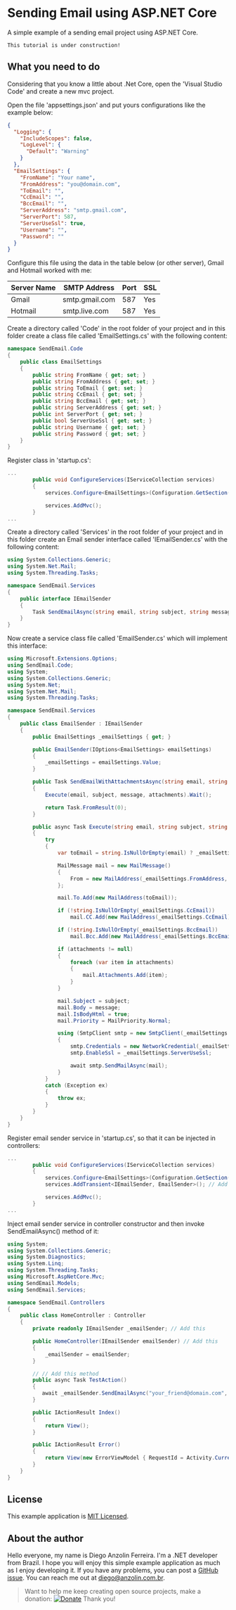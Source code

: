 # Sending Email using ASP.NET Core
A simple example of a sending email project using ASP.NET Core.

```
This tutorial is under construction!
```


What you need to do
-------------------

Considering that you know a little about .Net Core, open the 'Visual Studio Code' and create a new mvc project.

Open the file 'appsettings.json' and put yours configurations like the example below:

```json
{
  "Logging": {
    "IncludeScopes": false,
    "LogLevel": {
      "Default": "Warning"
    }
  },
  "EmailSettings": {
    "FromName": "Your name",
    "FromAddress": "you@domain.com",
    "ToEmail": "",
    "CcEmail": "",
    "BccEmail": "",
    "ServerAddress": "smtp.gmail.com",
    "ServerPort": 587,
    "ServerUseSsl": true,
    "Username": "",
    "Password": ""
  }
}
```

Configure this file using the data in the table below (or other server), Gmail and Hotmail worked with me:

| Server Name  | SMTP Address | Port  | SSL |
| ------------- | ------------- | ------------- | ------------- |
| Gmail | smtp.gmail.com | 587 | Yes |
| Hotmail | smtp.live.com | 587 | Yes |


Create a directory called 'Code' in the root folder of your project and in this folder create a class file called 'EmailSettings.cs' with the following content:

```csharp
namespace SendEmail.Code
{
    public class EmailSettings
    {
        public string FromName { get; set; }
        public string FromAddress { get; set; }
        public string ToEmail { get; set; }
        public string CcEmail { get; set; }
        public string BccEmail { get; set; }
        public string ServerAddress { get; set; }
        public int ServerPort { get; set; }
        public bool ServerUseSsl { get; set; }
        public string Username { get; set; }
        public string Password { get; set; }
    }
}
```

Register class in 'startup.cs':

```csharp
...
        public void ConfigureServices(IServiceCollection services)
        {
            services.Configure<EmailSettings>(Configuration.GetSection("EmailSettings")); // Add this line

            services.AddMvc();
        }
...
```

Create a directory called 'Services' in the root folder of your project and in this folder create an Email sender interface called 'IEmailSender.cs' with the following content:

```csharp
using System.Collections.Generic;
using System.Net.Mail;
using System.Threading.Tasks;

namespace SendEmail.Services
{
    public interface IEmailSender
    {
        Task SendEmailAsync(string email, string subject, string message, List<Attachment> attachments);
    }
}
```

Now create a service class file called 'EmailSender.cs' which will implement this interface:

```csharp
using Microsoft.Extensions.Options;
using SendEmail.Code;
using System;
using System.Collections.Generic;
using System.Net;
using System.Net.Mail;
using System.Threading.Tasks;

namespace SendEmail.Services
{
    public class EmailSender : IEmailSender
    {
        public EmailSettings _emailSettings { get; }

        public EmailSender(IOptions<EmailSettings> emailSettings)
        {
            _emailSettings = emailSettings.Value;
        }

        public Task SendEmailWithAttachmentsAsync(string email, string subject, string message, List<Attachment> attachments)
        {
            Execute(email, subject, message, attachments).Wait();

            return Task.FromResult(0);
        }

        public async Task Execute(string email, string subject, string message, List<Attachment> attachments)
        {
            try
            {
                var toEmail = string.IsNullOrEmpty(email) ? _emailSettings.ToEmail : email;

                MailMessage mail = new MailMessage()
                {
                    From = new MailAddress(_emailSettings.FromAddress, _emailSettings.FromName)
                };

                mail.To.Add(new MailAddress(toEmail));

                if (!string.IsNullOrEmpty(_emailSettings.CcEmail))
                    mail.CC.Add(new MailAddress(_emailSettings.CcEmail));

                if (!string.IsNullOrEmpty(_emailSettings.BccEmail))
                    mail.Bcc.Add(new MailAddress(_emailSettings.BccEmail));

                if (attachments != null)
                {
                    foreach (var item in attachments)
                    {
                        mail.Attachments.Add(item);
                    }
                }

                mail.Subject = subject;
                mail.Body = message;
                mail.IsBodyHtml = true;
                mail.Priority = MailPriority.Normal;

                using (SmtpClient smtp = new SmtpClient(_emailSettings.ServerAddress, _emailSettings.ServerPort))
                {
                    smtp.Credentials = new NetworkCredential(_emailSettings.Username, _emailSettings.Password);
                    smtp.EnableSsl = _emailSettings.ServerUseSsl;

                    await smtp.SendMailAsync(mail);
                }
            }
            catch (Exception ex)
            {
                throw ex;
            }
        }
    }
}
```

Register email sender service in 'startup.cs', so that it can be injected in controllers:

```csharp
...
        public void ConfigureServices(IServiceCollection services)
        {
            services.Configure<EmailSettings>(Configuration.GetSection("EmailSettings"));
            services.AddTransient<IEmailSender, EmailSender>(); // Add this line

            services.AddMvc();
        }
...
```

Inject email sender service in controller constructor and then invoke SendEmailAsync() method of it:

```csharp
using System;
using System.Collections.Generic;
using System.Diagnostics;
using System.Linq;
using System.Threading.Tasks;
using Microsoft.AspNetCore.Mvc;
using SendEmail.Models;
using SendEmail.Services;

namespace SendEmail.Controllers
{
    public class HomeController : Controller
    {
        private readonly IEmailSender _emailSender; // Add this

        public HomeController(IEmailSender emailSender) // Add this
        {
            _emailSender = emailSender;
        }

        // // Add this method
        public async Task TestAction()
        {
           await _emailSender.SendEmailAsync("your_friend@domain.com", "This is the subject", $"This is the message.");
        }

        public IActionResult Index()
        {
            return View();
        }

        public IActionResult Error()
        {
            return View(new ErrorViewModel { RequestId = Activity.Current?.Id ?? HttpContext.TraceIdentifier });
        }
    }
}

```


License
-------

This example application is [MIT Licensed](https://github.com/anzolin/AspNetCoreSendEmail/blob/master/LICENSE).


About the author
----------------

Hello everyone, my name is Diego Anzolin Ferreira. I'm a .NET developer from Brazil. I hope you will enjoy this simple example application as much as I enjoy developing it. If you have any problems, you can post a [GitHub issue](https://github.com/anzolin/AspNetCoreSendEmail/issues). You can reach me out at diego@anzolin.com.br.

>Want to help me keep creating open source projects, make a donation: [![Donate](https://img.shields.io/badge/Donate-PayPal-green.svg)](https://www.paypal.com/donate?business=DN2VPNW42RTXY&no_recurring=0&currency_code=BRL) Thank you!
